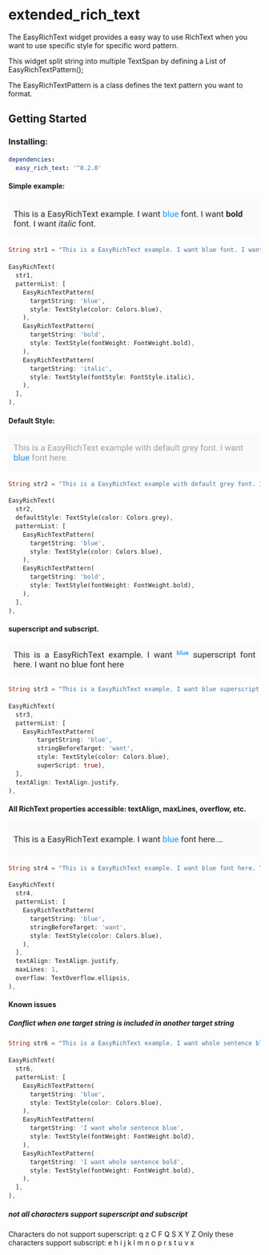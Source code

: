 # extended_rich_text

The EasyRichText widget provides a easy way to use RichText when you want to use specific style for specific word pattern.

This widget split string into multiple TextSpan by defining a List of EasyRichTextPattern();

The EasyRichTextPattern is a class defines the text pattern you want to format.

## Getting Started

### Installing:

```yaml
dependencies:
  easy_rich_text: '^0.2.0'
```



#### Simple example:

![alt text](https://github.com/2000calories/flutter_easy_rich_text/blob/master/screen_shots/simple.png)

```dart
String str1 = "This is a EasyRichText example. I want blue font. I want bold font. I want italic font. ";

EasyRichText(
  str1,
  patternList: [
    EasyRichTextPattern(
      targetString: 'blue',
      style: TextStyle(color: Colors.blue),
    ),
    EasyRichTextPattern(
      targetString: 'bold',
      style: TextStyle(fontWeight: FontWeight.bold),
    ),
    EasyRichTextPattern(
      targetString: 'italic',
      style: TextStyle(fontStyle: FontStyle.italic),
    ),
  ],
),
```

#### Default Style:

![alt text](https://github.com/2000calories/flutter_easy_rich_text/blob/master/screen_shots/default%20style.png)

```dart
String str2 = "This is a EasyRichText example with default grey font. I want blue font here.";

EasyRichText(
  str2,
  defaultStyle: TextStyle(color: Colors.grey),
  patternList: [
    EasyRichTextPattern(
      targetString: 'blue',
      style: TextStyle(color: Colors.blue),
    ),
    EasyRichTextPattern(
      targetString: 'bold',
      style: TextStyle(fontWeight: FontWeight.bold),
    ),
  ],
),
```

#### superscript and subscript.

![alt text](https://github.com/2000calories/flutter_easy_rich_text/blob/master/screen_shots/superscript.png)

```dart
String str3 = "This is a EasyRichText example. I want blue superscript font here. I want no blue font here";

EasyRichText(
  str3,
  patternList: [
    EasyRichTextPattern(
        targetString: 'blue',
        stringBeforeTarget: 'want',
        style: TextStyle(color: Colors.blue),
        superScript: true),
  ],
  textAlign: TextAlign.justify,
),
```

#### All RichText properties accessible: textAlign, maxLines, overflow, etc.

![alt text](https://github.com/2000calories/flutter_easy_rich_text/blob/master/screen_shots/rich%20text%20overflow.png)

```dart
String str4 = "This is a EasyRichText example. I want blue font here. TextOverflow.ellipsis, TextAlign.justify, maxLines: 1";

EasyRichText(
  str4,
  patternList: [
    EasyRichTextPattern(
      targetString: 'blue',
      stringBeforeTarget: 'want',
      style: TextStyle(color: Colors.blue),
    ),
  ],
  textAlign: TextAlign.justify,
  maxLines: 1,
  overflow: TextOverflow.ellipsis,
),
```

#### Known issues

##### Conflict when one target string is included in another target string

```dart
String str6 = "This is a EasyRichText example. I want whole sentence blue. I want whole sentence bold.";

EasyRichText(
  str6,
  patternList: [
    EasyRichTextPattern(
      targetString: 'blue',
      style: TextStyle(color: Colors.blue),
    ),
    EasyRichTextPattern(
      targetString: 'I want whole sentence blue',
      style: TextStyle(fontWeight: FontWeight.bold),
    ),
    EasyRichTextPattern(
      targetString: 'I want whole sentence bold',
      style: TextStyle(fontWeight: FontWeight.bold),
    ),
  ],
),
```

##### not all characters support superscript and subscript
Characters do not support superscript: q z C F Q S X Y Z
Only these characters support subscript: e h i j k l m n o p r s t u v x
  